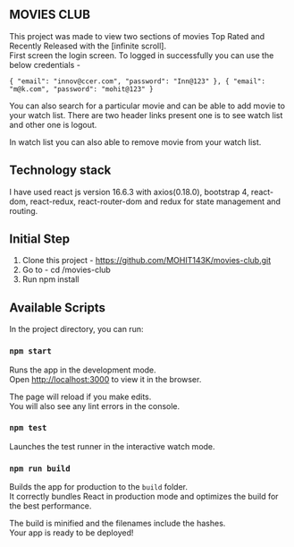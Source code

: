 ## MOVIES CLUB

This project was made to view two sections of movies Top Rated and Recently Released with the [infinite scroll].  
First screen the login screen. To logged in successfully you can use the below credentials - 

`{
    "email": "innov@ccer.com",
    "password": "Inn@123"
},
{
    "email": "m@k.com",
    "password": "mohit@123"
}`

You can also search for a particular movie and can be able to add movie to your watch list. 
There are two header links present one is to see watch list and other one is logout.

In watch list you can also able to remove movie from your watch list.

## Technology stack

I have used react js version 16.6.3 with axios(0.18.0), bootstrap 4, react-dom, react-redux, react-router-dom and redux for state management and routing.

## Initial Step

1. Clone this project - https://github.com/MOHIT143K/movies-club.git
2. Go to - cd /movies-club
3. Run npm install

## Available Scripts

In the project directory, you can run:

### `npm start`

Runs the app in the development mode.<br>
Open [http://localhost:3000](http://localhost:3000) to view it in the browser.

The page will reload if you make edits.<br>
You will also see any lint errors in the console.

### `npm test`

Launches the test runner in the interactive watch mode.<br>

### `npm run build`

Builds the app for production to the `build` folder.<br>
It correctly bundles React in production mode and optimizes the build for the best performance.

The build is minified and the filenames include the hashes.<br>
Your app is ready to be deployed!

